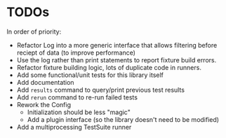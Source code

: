 # TODOs

In order of priority:

- Refactor Log into a more generic interface that allows filtering before reciept of data (to improve performance)
- Use the log rather than print statements to report fixture build errors.
- Refactor fixture building logic, lots of duplicate code in runners.
- Add some functional/unit tests for this library itself
- Add documentation
- Add `results` command to query/print previous test results
- Add `rerun` command to re-run failed tests
- Rework the Config
  - Initialization should be less "magic"
  - Add a plugin interface (so the library doesn't need to be modified)
- Add a multiprocessing TestSuite runner